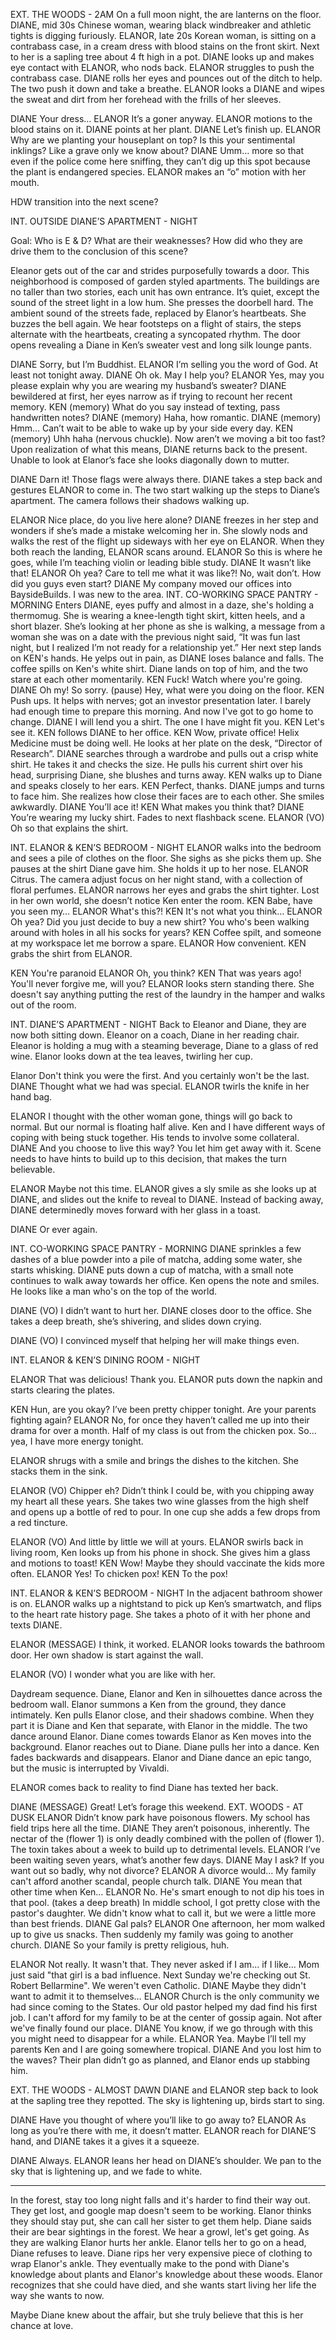 EXT. THE WOODS - 2AM
On a full moon night, the are lanterns on the floor. DIANE, mid 30s Chinese woman, wearing black windbreaker and athletic tights is digging furiously. ELANOR, late 20s Korean woman, is sitting on a contrabass case, in a cream dress with blood stains on the front skirt. Next to her is a sapling tree about 4 ft high in a pot.
DIANE looks up and makes eye contact with ELANOR, who nods back. ELANOR struggles to push the contrabass case. DIANE rolls her eyes and pounces out of the ditch to help. The two push it down and take a breathe. ELANOR looks a DIANE and wipes the sweat and dirt from her forehead with the frills of her sleeves.


DIANE
Your dress…
ELANOR
It’s a goner anyway.
ELANOR motions to the blood stains on it. DIANE points at her plant.
DIANE
Let’s finish up.
ELANOR
Why are we planting your houseplant on top? Is this your sentimental inklings? Like a grave only we know about?
DIANE
Umm… more so that even if the police come here sniffing, they can’t dig up this spot because the plant is endangered species.
ELANOR makes an “o” motion with her mouth.


HDW transition into the next scene?


INT. OUTSIDE DIANE’S APARTMENT - NIGHT


Goal: Who is E & D? What are their weaknesses?
How did who they are drive them to the conclusion of this scene?


Eleanor gets out of the car and strides purposefully towards a door. This neighborhood is composed of garden styled apartments. The buildings are no taller than two stories, each unit has own entrance. It’s quiet, except the sound of the street light in a low hum. She presses the doorbell hard. The ambient sound of the streets fade, replaced by Elanor’s heartbeats. She buzzes the bell again. We hear footsteps on a flight of stairs, the steps alternate with the heartbeats, creating a syncopated rhythm. The door opens revealing a Diane in Ken’s sweater vest and long silk lounge pants.


DIANE
Sorry, but I’m Buddhist.
ELANOR
I’m selling you the word of God. At least not tonight away.
DIANE
Oh ok. May I help you?
ELANOR
Yes, may you please explain why you are wearing my husband’s sweater?
DIANE bewildered at first, her eyes narrow as if trying to recount her recent memory.
KEN (memory)
What do you say instead of texting, pass handwritten notes?
DIANE (memory)
Haha, how romantic.
DIANE (memory)
Hmm… Can’t wait to be able to wake up by your side every day.
KEN (memory)
Uhh haha (nervous chuckle). Now aren’t we moving a bit too fast?
Upon realization of what this means, DIANE returns back to the present. Unable to look at Elanor’s face she looks diagonally down to mutter.


DIANE
Darn it! Those flags were always there.
DIANE takes a step back and gestures ELANOR to come in. The two start walking up the steps to Diane’s apartment. The camera follows their shadows walking up.


ELANOR
Nice place, do you live here alone?
DIANE freezes in her step and wonders if she’s made a mistake welcoming her in. She slowly nods and walks the rest of the flight up sideways with her eye on ELANOR. When they both reach the landing, ELANOR scans around.
ELANOR
So this is where he goes, while I’m teaching violin or leading bible study. 
DIANE
It wasn’t like that!
ELANOR
Oh yea? Care to tell me what it was like?! No, wait don’t. How did you guys even start?
DIANE
My company moved our offices into BaysideBuilds. I was new to the area.
INT. CO-WORKING SPACE PANTRY - MORNING
Enters DIANE, eyes puffy and almost in a daze, she's holding a thermomug. She is wearing a knee-length tight skirt, kitten heels, and a short blazer. She’s looking at her phone as she is walking, a message from a woman she was on a date with the previous night said, “It was fun last night, but I realized I’m not ready for a relationship yet.” Her next step lands on KEN's hands. He yelps out in pain, as DIANE loses balance and falls. The coffee spills on Ken's white shirt. Diane lands on top of him, and the two stare at each other momentarily.
KEN
Fuck! Watch where you're going.
DIANE
Oh my! So sorry. (pause) Hey, what were you doing on the floor.
KEN
Push ups. It helps with nerves; got an investor presentation later. I barely had enough time to prepare this morning. And now I've got to go home to change.
DIANE
I will lend you a shirt. The one I have might fit you.
KEN
Let's see it.
KEN follows DIANE to her office.
KEN
Wow, private office! Helix Medicine must be doing well.
He looks at her plate on the desk, “Director of Research”. DIANE searches through a wardrobe and pulls out a crisp white shirt. He takes it and checks the size. He pulls his current shirt over his head, surprising Diane, she blushes and turns away. KEN walks up to Diane and speaks closely to her ears.
KEN
Perfect, thanks.
DIANE jumps and turns to face him. She realizes how close their faces are to each other. She smiles awkwardly.
DIANE
You’ll ace it!
KEN
What makes you think that?
DIANE
You’re wearing my lucky shirt.
Fades to next flashback scene.
ELANOR (VO)
Oh so that explains the shirt.

INT. ELANOR & KEN’S BEDROOM - NIGHT
ELANOR walks into the bedroom and sees a pile of clothes on the floor. She sighs as she picks them up. She pauses at the shirt Diane gave him. She holds it up to her nose.
ELANOR
Citrus.
The camera adjust focus on her night stand, with a collection of floral perfumes. ELANOR narrows her eyes and grabs the shirt tighter. Lost in her own world, she doesn’t notice Ken enter the room.
KEN
Babe, have you seen my…
ELANOR
What's this?!
KEN
It's not what you think…
ELANOR
Oh yea? Did you just decide to buy a new shirt? You who's been walking around with holes in all his socks for years?
KEN
Coffee spilt, and someone at my workspace let me borrow a spare.
ELANOR
How convenient.
KEN grabs the shirt from ELANOR.

KEN
You're paranoid
ELANOR
Oh, you think?
KEN
That was years ago! You'll never forgive me, will you?
ELANOR looks stern standing there. She doesn't say anything putting the rest of the laundry in the hamper and walks out of the room.




INT. DIANE’S APARTMENT - NIGHT
Back to Eleanor and Diane, they are now both sitting down. Eleanor on a coach, Diane in her reading chair. Eleanor is holding a mug with a steaming beverage, Diane to a glass of red wine. Elanor looks down at the tea leaves, twirling her cup.


Elanor
Don't think you were the first. And you certainly won't be the last.
DIANE
Thought what we had was special.
ELANOR twirls the knife in her hand bag.


ELANOR
I thought with the other woman gone, things will go back to normal. But our normal is floating half alive. Ken and I have different ways of coping with being stuck together. His tends to involve some collateral.
DIANE
And you choose to live this way? You let him get away with it.
Scene needs to have hints to build up to this decision, that makes the turn believable.


ELANOR
Maybe not this time.
ELANOR gives a sly smile as she looks up at DIANE, and slides out the knife to reveal to DIANE. Instead of backing away, DIANE determinedly moves forward with her glass in a toast.


DIANE
Or ever again.




INT. CO-WORKING SPACE PANTRY - MORNING
DIANE sprinkles a few dashes of a blue powder into a pile of matcha, adding some water, she starts whisking. DIANE puts down a cup of matcha, with a small note continues to walk away towards her office. Ken opens the note and smiles. He looks like a man who's on the top of the world.


DIANE (VO)
I didn’t want to hurt her.
DIANE closes door to the office. She takes a deep breath, she’s shivering, and slides down crying.


DIANE (VO)
I convinced myself that helping her will make things even.




INT. ELANOR & KEN’S DINING ROOM - NIGHT


ELANOR
That was delicious! Thank you.
ELANOR puts down the napkin and starts clearing the plates.


KEN
Hun, are you okay? I’ve been pretty chipper tonight. Are your parents fighting again?
ELANOR
No, for once they haven’t called me up into their drama for over a month. Half of my class is out from the chicken pox. So… yea, I have more energy tonight.


ELANOR shrugs with a smile and brings the dishes to the kitchen. She stacks them in the sink.


ELANOR (VO)
Chipper eh? Didn’t think I could be, with you chipping away my heart all these years.
She takes two wine glasses from the high shelf and opens up a bottle of red to pour. In one cup she adds a few drops from a red tincture.


ELANOR (VO)
And little by little we will at yours.
ELANOR swirls back in living room, Ken looks up from his phone in shock. She gives him a glass and motions to toast!
KEN
Wow! Maybe they should vaccinate the kids more often.
ELANOR
Yes! To chicken pox!
KEN
To the pox!


INT. ELANOR & KEN’S BEDROOM - NIGHT
In the adjacent bathroom shower is on. ELANOR walks up a nightstand to pick up Ken’s smartwatch, and flips to the heart rate history page. She takes a photo of it with her phone and texts DIANE.


ELANOR (MESSAGE)
I think, it worked.
ELANOR looks towards the bathroom door. Her own shadow is start against the wall. 


ELANOR (VO)
I wonder what you are like with her.


Daydream sequence.
Diane, Elanor and Ken in silhouettes dance across the bedroom wall. Elanor summons a Ken from the ground, they dance intimately. Ken pulls Elanor close, and their shadows combine. When they part it is Diane and Ken that separate, with Elanor in the middle. The two dance around Elanor. Diane comes towards Elanor as Ken moves into the background. Elanor reaches out to Diane. Diane pulls her into a dance. Ken fades backwards and disappears. Elanor and Diane dance an epic tango, but the music is interrupted by Vivaldi.


ELANOR comes back to reality to find Diane has texted her back.


DIANE (MESSAGE)
Great! Let’s forage this weekend.
EXT. WOODS - AT DUSK
ELANOR
Didn’t know park have poisonous flowers. My school has field trips here all the time.
DIANE
They aren’t poisonous, inherently. The nectar of the (flower 1) is only deadly combined with the pollen of (flower 1). The toxin takes about a week to build up to detrimental levels.
ELANOR
I’ve been waiting seven years, what’s another few days.
DIANE
May I ask? If you want out so badly, why not divorce?
ELANOR
A divorce would… My family can't afford another scandal, people church talk.
DIANE
You mean that other time when Ken…
ELANOR
No. He's smart enough to not dip his toes in that pool. (takes a deep breath) In middle school, I got pretty close with the pastor's daughter. We didn't know what to call it, but we were a little more than best friends.
DIANE
Gal pals?
ELANOR
One afternoon, her mom walked up to give us snacks. Then suddenly my family was going to another church.
DIANE
So your family is pretty religious, huh.


ELANOR
Not really. It wasn't that. They never asked if I am... if I like... Mom just said "that girl is a bad influence. Next Sunday we're checking out St. Robert Bellarmine". We weren't even Catholic. 
DIANE
Maybe they didn't want to admit it to themselves…
ELANOR
Church is the only community we had since coming to the States. Our old pastor helped my dad find his first job. I can't afford for my family to be at the center of gossip again. Not after we've finally found our place.
DIANE
You know, if we go through with this you might need to disappear for a while.
ELANOR
Yea. Maybe I’ll tell my parents Ken and I are going somewhere tropical.
DIANE
And you lost him to the waves?
Their plan didn’t go as planned, and Elanor ends up stabbing him.


EXT. THE WOODS - ALMOST DAWN
DIANE and ELANOR step back to look at the sapling tree they repotted. The sky is lightening up, birds start to sing.


DIANE
Have you thought of where you’ll like to go away to?
ELANOR
As long as you’re there with me, it doesn’t matter.
ELANOR reach for DIANE’S hand, and DIANE takes it a gives it a squeeze.


DIANE
Always.
ELANOR leans her head on DIANE’s shoulder. We pan to the sky that is lightening up, and we fade to white.

---
In the forest, stay too long night falls and it's harder to find their way out.
They get lost, and google map doesn't seem to be working.
Elanor thinks they should stay put, she can call her sister to get them help.
Diane saids their are bear sightings in the forest. We hear a growl, let's get going.
As they are walking Elanor hurts her ankle. Elanor tells her to go on a head, Diane refuses to leave.  Diane rips her very expensive piece of clothing to wrap Elanor's ankle.
They eventually make to the pond with Diane's knowledge about plants and Elanor's knowledge about these woods.
Elanor recognizes that she could have died, and she wants start living her life the way she wants to now.

Maybe Diane knew about the affair, but she truly believe that this is her chance at love. 